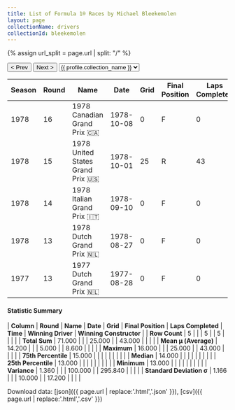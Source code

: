 ```yaml
---
title: List of Formula 1® Races by Michael Bleekemolen
layout: page
collectionName: drivers
collectionId: bleekemolen
---
```


{% assign url_split = page.url | split: "/" %}
<div id="collection-navigation">
<button onclick="selector.options[selector.selectedIndex-1].value && (window.location = selector.options[selector.selectedIndex-1].value);">&lt; Prev</button>
<button onclick="selector.options[selector.selectedIndex+1].value && (window.location = selector.options[selector.selectedIndex+1].value);">Next &gt;</button>
<select id="selector" onchange="this.options[this.selectedIndex].value && (window.location = this.options[this.selectedIndex].value);">
  {% for collectionId in site.data[page.collectionName].refs %}
    {% if collectionId == page.collectionId %}
      {% assign selected = "selected" %}
    {% else %}
      {% assign selected = "" %}
    {% endif %}
    {% assign profile = site.data[page.collectionName][collectionId].profile %}
    <option value="/f1/{{ page.collectionName }}/{{ collectionId }}/{{ url_split[4] }}" {{ selected }}>{{ profile.collection_name }}</option>
  {% endfor %}
</select>
</div>

| Season | Round | Name | Date | Grid | Final Position | Laps Completed | Time | Winning Driver | Winning Constructor |
|--|--|--|--|--|--|--|--|--|--|
| 1978 | 16 | 1978 Canadian Grand Prix 🇨🇦 | 1978-10-08 | 0 | F | 0 |   | Gilles Villeneuve 🇨🇦 | Ferrari 🇮🇹 |
| 1978 | 15 | 1978 United States Grand Prix 🇺🇸 | 1978-10-01 | 25 | R | 43 |   | Carlos Reutemann 🇦🇷 | Ferrari 🇮🇹 |
| 1978 | 14 | 1978 Italian Grand Prix 🇮🇹 | 1978-09-10 | 0 | F | 0 |   | Niki Lauda 🇦🇹 | Brabham 🇬🇧 |
| 1978 | 13 | 1978 Dutch Grand Prix 🇳🇱 | 1978-08-27 | 0 | F | 0 |   | Mario Andretti 🇺🇸 | Team Lotus 🇬🇧 |
| 1977 | 13 | 1977 Dutch Grand Prix 🇳🇱 | 1977-08-28 | 0 | F | 0 |   | Niki Lauda 🇦🇹 | Ferrari 🇮🇹 |

#### Statistic Summary

| **Column** | **Round** | **Name** | **Date** | **Grid** | **Final Position** | **Laps Completed** | **Time** | **Winning Driver** | **Winning Constructor** |
| **Row Count** | 5 |  |  | 5 |  | 5 |  |  |  |
| **Total Sum** | 71.000 |  |  | 25.000 |  | 43.000 |  |  |  |
| **Mean μ (Average)** | 14.200 |  |  | 5.000 |  | 8.600 |  |  |  |
| **Maximum** | 16.000 |  |  | 25.000 |  | 43.000 |  |  |  |
| **75th Percentile** | 15.000 |  |  |  |  |  |  |  |  |
| **Median** | 14.000 |  |  |  |  |  |  |  |  |
| **25th Percentile** | 13.000 |  |  |  |  |  |  |  |  |
| **Minimum** | 13.000 |  |  |  |  |  |  |  |  |
| **Variance** | 1.360 |  |  | 100.000 |  | 295.840 |  |  |  |
| **Standard Deviation σ** | 1.166 |  |  | 10.000 |  | 17.200 |  |  |  |

Download data: [json]({{ page.url | replace:'.html','.json' }}), [csv]({{ page.url | replace:'.html','.csv' }})
